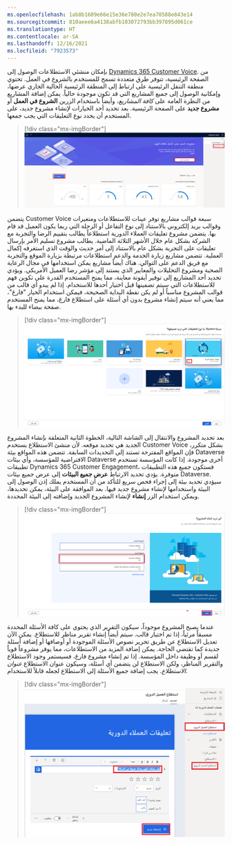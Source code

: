 ```yaml
---
ms.openlocfilehash: 1ab8b1609e66e15e36e780e2e7ea70588e843e14
ms.sourcegitcommit: 810aeee6a4138abfb103072793bb397895d061ce
ms.translationtype: HT
ms.contentlocale: ar-SA
ms.lasthandoff: 12/16/2021
ms.locfileid: "7923573"
---
```

بإمكان منشئي الاستطلاعات الوصول إلى [Dynamics 365 Customer Voice](https://customervoice.microsoft.com/?azure-portal=true). من الصفحة الرئيسية، تتوفر طرق متعددة تسمح للمستخدم بالشروع في العمل. تحتوي منطقة التنقل الرئيسية على ارتباط إلى المنطقة الرئيسية الحالية الجاري عرضها، وإمكانية الوصول إلى جميع المشاريع التي قد تكون موجودة حالياً. يمكن إضافة المشاريع من النظرة العامة على *كافة المشاريع*، وأيضاً باستخدام الزرين **الشروع في العمل** أو **مشروع جديد** على الصفحة الرئيسية. بعد تحديد أحد الخيارات لإنشاء مشروع جديد، على المستخدم أن يحدد نوع التعليقات التي يجب جمعها.

> [!div class="mx-imgBorder"]
> [![لقطة شاشة للصفحة المنتقل اليها Dynamics 365 Customer Voice. تم تمييز ثلاثة خيارات لإظهار كيفية إضافة مشروع، بما في ذلك "كافة المشاريع" و"الشروع في العمل" و"مشروع جديد".](../media/get-started-customer-voice.png)](../media/get-started-customer-voice.png#lightbox)

يتضمن Customer Voice سبعة قوالب مشاريع توفر عينات للاستطلاعات ومتغيرات وقوالب بريد إلكتروني بالاستناد إلى نوع التفاعل أو الرحلة التي ربما يكون العميل قد قام بها. يتضمن مشروع تعليقات العملاء الدورية استطلاعاً يطالب بتقييم الرضا والتجربة مع الشركة بشكل عام خلال الأشهر الثلاثة الماضية. يطالب مشروع تسليم الأمر بإرسال تعليقات على التجربة بشكل عام بالاستناد إلى أمر حديث والوقت الذي استغرقه إكمال العملية. تتضمن مشاريع زيارة الخدمة والدعم استطلاعات مرتبطة بزيارة الموقع والتجربة مع فريق الدعم على التوالي. هناك أيضاً مشاريع يمكن استخدامها في مجال الرعاية الصحية ومشروع التحليلات والمعايير الذي يستند إلى مؤشر رضا العميل الأمريكي. ويؤدي تحديد أحد المشاريع إلى توفير أيقونة معاينة، مما يمنح المستخدم القدرة على تكوين فهم للاستطلاعات التي سيتم تضمينها قبل اختيار أحدها للاستخدام. إذا لم يبدو أي قالب من قوالب المشروع مناسباً أو لم يكن نقطة البداية الصحيحة، فيمكن استخدام الخيار "فارغ"، مما يعني أنه سيتم إنشاء مشروع بدون أي أسئلة على استطلاع فارغ، مما يمنح المستخدم صفحة بيضاء للبدء بها.

> [!div class="mx-imgBorder"]
> [![لقطة شاشة لقوالب المشروع المتوفرة في Dynamics 365 Customer Voice. تم تمييز الزر "معاينة" على قالب تعليقات العملاء الدورية.](../media/feedback.png)](../media/feedback.png#lightbox)

بعد تحديد المشروع والانتقال إلى الشاشة التالية، الخطوة الثانية المتعلقة بإنشاء المشروع الجديد هي تحديد موقعه. لأن منشئ الاستطلاع يستخدم Customer Voice بشكل متكرر، فإن المواقع المقترحة تستند إلى التحديدات السابقة. تتضمن هذه المواقع بيئة Dataverse الافتراضية للمؤسسة، وأي بيئات Dataverse أخرى موجودة. إذا كانت المؤسسة تستخدم تطبيقات Dynamics 365 Customer Engagement، فستكون جميع هذه التطبيقات متوفرة. يؤدي تحديد الارتباط **عرض جميع البيئات** إلى عرض جميع بيئات Dataverse. سيؤدي تحديد بيئة إلى إجراء فحص سريع للتأكد من أن المستخدم يملك إذن الوصول إلى البيئة واستخدامها لإنشاء مشروع جديد فيها. بعد الموافقة على البيئة، يمكن تحديدها، ويمكن استخدام الزر **إنشاء** لإنشاء المشروع الجديد وإضافته إلى البيئة المحددة.

> [!div class="mx-imgBorder"]
> [![لقطة شاشة للخطوة الثانية من إجراء إنشاء مشروع في Dynamics 365 Customer Voice وتحديد موقع. تم تمييز أحد المواقع في منطقة المواقع الأخيرة.](../media/sandbox-create.png)](../media/sandbox-create.png#lightbox)

عندما يصبح المشروع موجوداً، سيكون التقرير الذي يحتوي على كافة الأسئلة المحددة مسبقاً مرئياً، إذا تم اختيار قالب. سيتم أيضاً إنشاء تقرير مناظر للاستطلاع. يمكن الآن تعديل الاستطلاع عن طريق تحرير نصوص الأسئلة الموجودة أو أوصافها أو إضافة أسئلة جديدة كما تقتضي الحاجة. يمكن إضافة المزيد من الاستطلاعات، مما يوفر مشروعاً قوياً لقسم أو وظيفة داخل المؤسسة. إذا تم إنشاء مشروع فارغ، فسيستمر وجود الاستطلاع والتقرير المناظر، ولكن الاستطلاع لن يتضمن أي أسئلة، وسيكون عنوان الاستطلاع *عنوان الاستطلاع*. يجب إضافة جميع الأسئلة إلى الاستطلاع لجعله قابلاً للاستخدام.

> [!div class="mx-imgBorder"]
> [![لقطة شاشة لاستطلاع العميل الدوري‬ Dynamics 365 Customer Voice. تم تمييز الاستطلاع والتقرير في القائمة، وتم تمييز الخيارين "السؤال الأول" و"إضافة سؤال جديد" في الاستطلاع بحد ذاته.](../media/periodic-customer-feedback.png)](../media/periodic-customer-feedback.png#lightbox)

